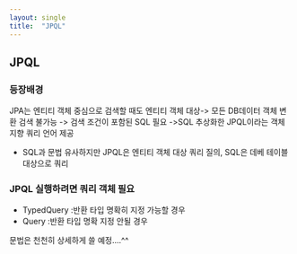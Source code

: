 ```yaml
---
layout: single
title:  "JPQL"
---
```


## JPQL
### 등장배경  
JPA는 엔티티 객체 중심으로 검색할 때도 엔티티 객체 대상->  모든 DB데이터 객체 변환 검색 불가능 ->  검색 조건이 포함된 SQL 필요
 ->SQL 추상화한 JPQL이라는 객체 지향 쿼리 언어 제공
- SQL과 문법 유사하지만 JPQL은 엔티티 객체 대상 쿼리 질의, SQL은 데베 테이블 대상으로 쿼리

### JPQL 실행하려면 쿼리 객체 필요
- TypedQuery :반환 타입 명확히 지정 가능할 경우
- Query :반환 타입 명확 지정 안될 경우

문법은 천천히 상세하게 쓸 예정....^^